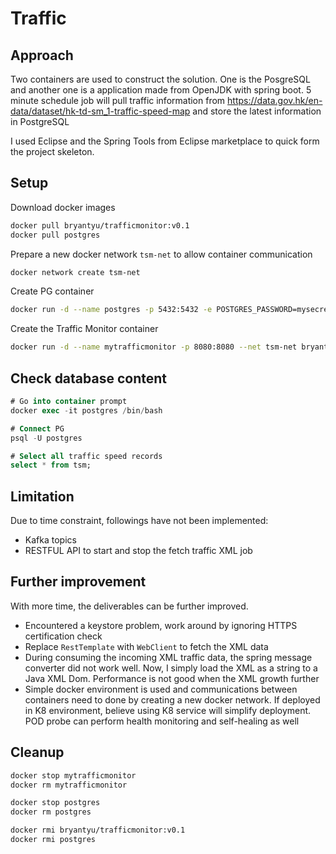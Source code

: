 # Traffic 

## Approach

Two containers are used to construct the solution. One is the PosgreSQL and another one is a application made from OpenJDK with spring boot. 5 minute schedule job will pull traffic information from https://data.gov.hk/en-data/dataset/hk-td-sm_1-traffic-speed-map and store the latest information in PostgreSQL



I used Eclipse and the Spring Tools from Eclipse marketplace to quick form the project skeleton. 



## Setup 

Download docker images 

```bash
docker pull bryantyu/trafficmonitor:v0.1  
docker pull postgres 
```

Prepare a new docker network `tsm-net` to allow container communication  

```bash
docker network create tsm-net
```

Create PG container

```bash
docker run -d --name postgres -p 5432:5432 -e POSTGRES_PASSWORD=mysecretpassword --net tsm-net postgres
```

Create the Traffic Monitor container

```bash
docker run -d --name mytrafficmonitor -p 8080:8080 --net tsm-net bryantyu/trafficmonitor:v0.1
```



## Check database content 

```sql
# Go into container prompt
docker exec -it postgres /bin/bash

# Connect PG 
psql -U postgres

# Select all traffic speed records
select * from tsm;
```



## Limitation

Due to time constraint, followings have not been implemented: 

+ Kafka topics
+ RESTFUL API to start and stop the fetch traffic XML job  



## Further improvement

With more time, the deliverables can be further improved. 

- Encountered a keystore problem, work around by ignoring HTTPS certification check  
- Replace `RestTemplate` with `WebClient` to fetch the XML data
- During consuming the incoming XML traffic data, the spring message converter did not work well. Now, I simply load the XML as a string to a Java XML Dom. Performance is not good when the XML growth further 
- Simple docker environment is used and communications between containers need to done by creating a new docker network. If deployed in K8 environment, believe using K8 service will simplify deployment. POD probe can perform health monitoring and self-healing as well  



## Cleanup 

```bash
docker stop mytrafficmonitor
docker rm mytrafficmonitor

docker stop postgres
docker rm postgres

docker rmi bryantyu/trafficmonitor:v0.1
docker rmi postgres

```

